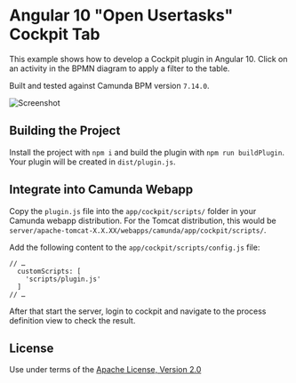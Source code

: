 Angular 10 "Open Usertasks" Cockpit Tab
=======================================

This example shows how to develop a Cockpit plugin in Angular 10.
Click on an activity in the BPMN diagram to apply a filter to the table.

Built and tested against Camunda BPM version `7.14.0`.

![Screenshot](screenshot.png)


Building the Project
--------------------

Install the project with `npm i` and build the plugin with `npm run buildPlugin`. Your plugin will be created in `dist/plugin.js`.

Integrate into Camunda Webapp
-----------------------------

Copy the `plugin.js` file into the `app/cockpit/scripts/` folder in your Camunda webapp distribution.
For the Tomcat distribution, this would be `server/apache-tomcat-X.X.XX/webapps/camunda/app/cockpit/scripts/`.

Add the following content to the `app/cockpit/scripts/config.js` file:

```
// …
  customScripts: [
    'scripts/plugin.js'
  ]
// …
```
After that start the server, login to cockpit and navigate to the process definition view to check the result.

License
-------

Use under terms of the [Apache License, Version 2.0](http://www.apache.org/licenses/LICENSE-2.0)
